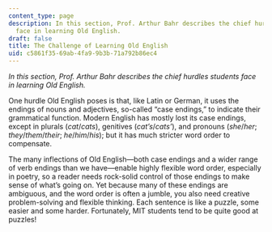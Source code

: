 ```yaml
---
content_type: page
description: In this section, Prof. Arthur Bahr describes the chief hurdles students
  face in learning Old English.
draft: false
title: The Challenge of Learning Old English
uid: c5861f35-69ab-4fa9-9b3b-71a792b86ec4
---
```

*In this section, Prof. Arthur Bahr describes the chief hurdles students face in learning Old English.*

One hurdle Old English poses is that, like Latin or German, it uses the endings of nouns and adjectives, so-called “case endings,” to indicate their grammatical function. Modern English has mostly lost its case endings, except in plurals (*cat*/*cats*), genitives (*cat’s*/*cats’*), and pronouns (*she*/*her*; *they*/*them*/*their*; *he*/*him*/*his*); but it has much stricter word order to compensate.

The many inflections of Old English—both case endings and a wider range of verb endings than we have—enable highly flexible word order, especially in poetry, so a reader needs rock-solid control of those endings to make sense of what’s going on. Yet because many of these endings are ambiguous, and the word order is often a jumble, you also need creative problem-solving and flexible thinking. Each sentence is like a puzzle, some easier and some harder. Fortunately, MIT students tend to be quite good at puzzles!